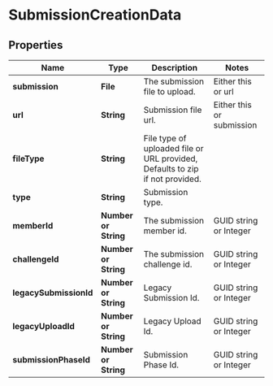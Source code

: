 # SubmissionCreationData

## Properties
Name | Type | Description | Notes
------------ | ------------- | ------------- | -------------
**submission** | **File** | The submission file to upload. | Either this or url
**url** | **String** | Submission file url. | Either this or submission
**fileType** | **String** | File type of uploaded file or URL provided, Defaults to zip if not provided. |
**type** | **String** | Submission type. |
**memberId** | **Number or String** | The submission member id. | GUID string or Integer
**challengeId** | **Number or String** | The submission challenge id. | GUID string or Integer
**legacySubmissionId** | **Number or String** | Legacy Submission Id. | GUID string or Integer
**legacyUploadId** | **Number or String** | Legacy Upload Id. | GUID string or Integer
**submissionPhaseId** | **Number or String** | Submission Phase Id. | GUID string or Integer